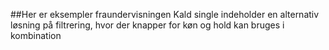 ##Her er eksempler fraundervisningen
Kald single indeholder en alternativ løsning på filtrering, hvor der knapper for køn og hold kan bruges i kombination 